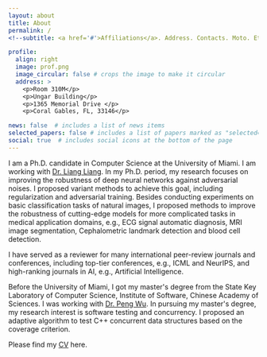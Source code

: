 ```yaml
---
layout: about
title: About
permalink: /
<!--subtitle: <a href='#'>Affiliations</a>. Address. Contacts. Moto. Etc.-->

profile:
  align: right
  image: prof.png
  image_circular: false # crops the image to make it circular
  address: >
    <p>Room 310M</p>
    <p>Ungar Building</p>
    <p>1365 Memorial Drive </p>
    <p>Coral Gables, FL, 33146</p>

news: false  # includes a list of news items
selected_papers: false # includes a list of papers marked as "selected={true}"
social: true  # includes social icons at the bottom of the page
---
```


I am a Ph.D. candidate in Computer Science at the University of Miami. I am working with [Dr. Liang Liang](https://liangbright.wordpress.com/). In my Ph.D. period, my research focuses on improving the robustness of deep neural networks against adversarial noises. I proposed variant methods to achieve this goal, including regularization and adversarial training. Besides conducting experiments on basic classification tasks of natural images, I proposed methods to improve the robustness of cutting-edge models for more complicated tasks in medical application domains, e.g., ECG signal automatic diagnosis, MRI image segmentation, Cephalometric landmark detection and blood cell detection.

I have served as a reviewer for many international peer-review journals and conferences, including top-tier conferences, e.g., ICML and NeurIPS, and high-ranking journals in AI, e.g., Artificial Intelligence.

Before the University of Miami, I got my master's degree from the State Key Laboratory of Computer Science, Institute of Software, Chinese Academy of Sciences. I was working with [Dr. Peng Wu](http://lcs.ios.ac.cn/~wp/). In pursuing my master's degree, my research interest is software testing and concurrency. I proposed an adaptive algorithm to test C++ concurrent data structures based on the coverage criterion.   

Please find my [CV](assets/pdf/LinhaiMaCV.pdf)  here. 

